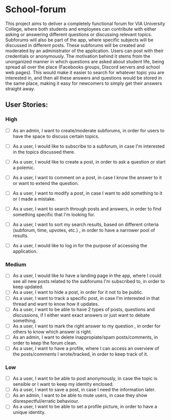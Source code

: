 # School-forum
This project aims to deliver a completely functional forum for VIA University College, where both students and employees can contribute with either asking or answering different questions or discussing relevant topics. Subforums will also be part of the app, where specific subjects will be discussed in different posts. These subforums will be created and moderated by an administrator of the application. Users can post with their credentials or anonymously. 
The motivation behind it stems from the unorganized manner in which questions are asked about student life, being spread all over the place (Facebooks groups, Discord servers and school web pages). This would make it easier to search for whatever topic you are interested in, and then all these answers and questions would be stored in the same place, making it easy for newcomers to simply get their answers straight away.

## User Stories:
### High
- [ ]  As an admin, I want to create/moderate subforums, in order for users to have the space to discuss certain topics.
- [ ]  As a user, I would like to subscribe to a subforum, in case I'm interested in the topics discussed there.
- [ ]  As a user, I would like to create a post, in order to ask a question or start a polemic.
- [ ]  As a user, I want to comment on a post, in case I know the answer to it or want to extend the question.
- [ ]  As a user, I want to modify a post, in case I want to add something to it or I made a mistake.
- [ ]  As a user, I want to search through posts and answers, in order to find something specific that I'm looking for.
- [ ]  As a user, I want to sort my search results, based on different criteria (subforum, time, upvotes, etc.) , in order to have a narrower pool of results.
- [ ]  As a user, I would like to log in for the purpose of accessing the application.


### Medium
- [ ]  As a user, I would like to have a landing page in the app, where I could see all new posts related to the subforums I'm subscribed to, in order to keep updated.
- [ ]  As a user, I want to hide a post, in order for it not to be public.
- [ ]  As a user, I want to track a specific post, in case I'm interested in that thread and want to know how it updates.
- [ ]  As a user, I want to be able to have 2 types of posts, questions and discussions, if I either want exact answers or just want to debate something.
- [ ]  As a user, I want to mark the right answer to my question , in order for others to know which answer is right.
- [ ]  As an admin, I want to delete inappropiate/spam posts/comments, in order to keep the forum clean.
- [ ]  As a user, I want to have a profile, where I can access an overview of the posts/comments I wrote/tracked, in order to keep track of it.

### Low
- [ ]  As a user, I want to be able to post anonymously, in case the topic is sensible or I want to keep my identity enclosed.
- [ ]  As a user, I want to save a post, in case I need the information later.
- [ ]  As an admin, I want to be able to mute users, in case they show disrespectful/erratic behaviour.
- [ ]  As a user, I want to be able to set a profile picture, in order to have a unique identity.
